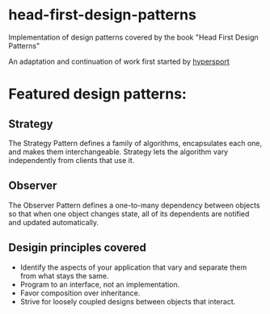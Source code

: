 # head-first-design-patterns
Implementation of design patterns covered by the book "Head First Design Patterns"

An adaptation and continuation of work first started by [hypersport](https://github.com/hypersport/Head-First-Design-Patterns)

# Featured design patterns:

## Strategy
The Strategy Pattern defines a family of algorithms, encapsulates each one, and makes them interchangeable. Strategy lets the algorithm vary independently from clients that use it.

## Observer
The Observer Pattern defines a one-to-many dependency between objects so that when one object changes state, all of its dependents are notified and updated automatically.

## Desigin principles covered
- Identify the aspects of your application that vary and separate them from what stays the same.
- Program to an interface, not an implementation.
- Favor composition over inheritance.
- Strive for loosely coupled designs between objects that interact.
